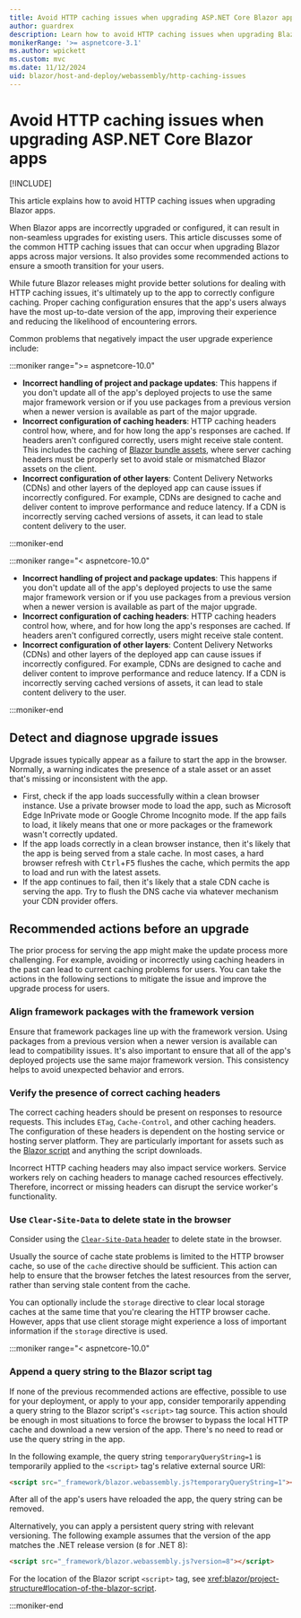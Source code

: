 ```yaml
---
title: Avoid HTTP caching issues when upgrading ASP.NET Core Blazor apps
author: guardrex
description: Learn how to avoid HTTP caching issues when upgrading Blazor apps.
monikerRange: '>= aspnetcore-3.1'
ms.author: wpickett
ms.custom: mvc
ms.date: 11/12/2024
uid: blazor/host-and-deploy/webassembly/http-caching-issues
---
```

# Avoid HTTP caching issues when upgrading ASP.NET Core Blazor apps

[!INCLUDE[](~/includes/not-latest-version.md)]

This article explains how to avoid HTTP caching issues when upgrading Blazor apps.

When Blazor apps are incorrectly upgraded or configured, it can result in non-seamless upgrades for existing users. This article discusses some of the common HTTP caching issues that can occur when upgrading Blazor apps across major versions. It also provides some recommended actions to ensure a smooth transition for your users.

While future Blazor releases might provide better solutions for dealing with HTTP caching issues, it's ultimately up to the app to correctly configure caching. Proper caching configuration ensures that the app's users always have the most up-to-date version of the app, improving their experience and reducing the likelihood of encountering errors.

Common problems that negatively impact the user upgrade experience include:

:::moniker range=">= aspnetcore-10.0"

* **Incorrect handling of project and package updates**: This happens if you don't update all of the app's deployed projects to use the same major framework version or if you use packages from a previous version when a newer version is available as part of the major upgrade.
* **Incorrect configuration of caching headers**: HTTP caching headers control how, where, and for how long the app's responses are cached. If headers aren't configured correctly, users might receive stale content. This includes the caching of [Blazor bundle assets](xref:blazor/host-and-deploy/webassembly/bundle-caching-and-integrity-check-failures), where server caching headers must be properly set to avoid stale or mismatched Blazor assets on the client.
* **Incorrect configuration of other layers**: Content Delivery Networks (CDNs) and other layers of the deployed app can cause issues if incorrectly configured. For example, CDNs are designed to cache and deliver content to improve performance and reduce latency. If a CDN is incorrectly serving cached versions of assets, it can lead to stale content delivery to the user.

:::moniker-end

:::moniker range="< aspnetcore-10.0"

* **Incorrect handling of project and package updates**: This happens if you don't update all of the app's deployed projects to use the same major framework version or if you use packages from a previous version when a newer version is available as part of the major upgrade.
* **Incorrect configuration of caching headers**: HTTP caching headers control how, where, and for how long the app's responses are cached. If headers aren't configured correctly, users might receive stale content.
* **Incorrect configuration of other layers**: Content Delivery Networks (CDNs) and other layers of the deployed app can cause issues if incorrectly configured. For example, CDNs are designed to cache and deliver content to improve performance and reduce latency. If a CDN is incorrectly serving cached versions of assets, it can lead to stale content delivery to the user.

:::moniker-end

## Detect and diagnose upgrade issues

Upgrade issues typically appear as a failure to start the app in the browser. Normally, a warning indicates the presence of a stale asset or an asset that's missing or inconsistent with the app.

* First, check if the app loads successfully within a clean browser instance. Use a private browser mode to load the app, such as Microsoft Edge InPrivate mode or Google Chrome Incognito mode. If the app fails to load, it likely means that one or more packages or the framework wasn't correctly updated.
* If the app loads correctly in a clean browser instance, then it's likely that the app is being served from a stale cache. In most cases, a hard browser refresh with <kbd>Ctrl</kbd>+<kbd>F5</kbd> flushes the cache, which permits the app to load and run with the latest assets.
* If the app continues to fail, then it's likely that a stale CDN cache is serving the app. Try to flush the DNS cache via whatever mechanism your CDN provider offers.

## Recommended actions before an upgrade

The prior process for serving the app might make the update process more challenging. For example, avoiding or incorrectly using caching headers in the past can lead to current caching problems for users. You can take the actions in the following sections to mitigate the issue and improve the upgrade process for users.

### Align framework packages with the framework version

Ensure that framework packages line up with the framework version. Using packages from a previous version when a newer version is available can lead to compatibility issues. It's also important to ensure that all of the app's deployed projects use the same major framework version. This consistency helps to avoid unexpected behavior and errors.

### Verify the presence of correct caching headers

The correct caching headers should be present on responses to resource requests. This includes `ETag`, `Cache-Control`, and other caching headers. The configuration of these headers is dependent on the hosting service or hosting server platform. They are particularly important for assets such as the [Blazor script](xref:blazor/project-structure#location-of-the-blazor-script) and anything the script downloads.

Incorrect HTTP caching headers may also impact service workers. Service workers rely on caching headers to manage cached resources effectively. Therefore, incorrect or missing headers can disrupt the service worker's functionality.

### Use `Clear-Site-Data` to delete state in the browser

Consider using the [`Clear-Site-Data` header](https://developer.mozilla.org/docs/Web/HTTP/Headers/Clear-Site-Data) to delete state in the browser.

Usually the source of cache state problems is limited to the HTTP browser cache, so use of the `cache` directive should be sufficient. This action can help to ensure that the browser fetches the latest resources from the server, rather than serving stale content from the cache.

You can optionally include the `storage` directive to clear local storage caches at the same time that you're clearing the HTTP browser cache. However, apps that use client storage might experience a loss of important information if the `storage` directive is used.

:::moniker range="< aspnetcore-10.0"

### Append a query string to the Blazor script tag

If none of the previous recommended actions are effective, possible to use for your deployment, or apply to your app, consider temporarily appending a query string to the Blazor script's `<script>` tag source. This action should be enough in most situations to force the browser to bypass the local HTTP cache and download a new version of the app. There's no need to read or use the query string in the app.

In the following example, the query string `temporaryQueryString=1` is temporarily applied to the `<script>` tag's relative external source URI:

```html
<script src="_framework/blazor.webassembly.js?temporaryQueryString=1"></script>
```

After all of the app's users have reloaded the app, the query string can be removed.

Alternatively, you can apply a persistent query string with relevant versioning. The following example assumes that the version of the app matches the .NET release version (`8` for .NET 8):

```html
<script src="_framework/blazor.webassembly.js?version=8"></script>
```

For the location of the Blazor script `<script>` tag, see <xref:blazor/project-structure#location-of-the-blazor-script>.

:::moniker-end
